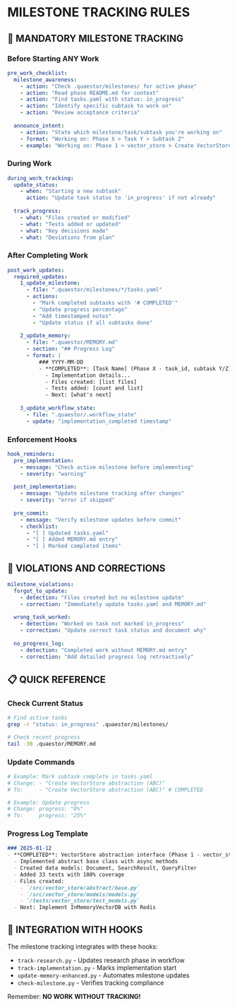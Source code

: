 # MILESTONE TRACKING RULES

## 🎯 MANDATORY MILESTONE TRACKING

### Before Starting ANY Work

```yaml
pre_work_checklist:
  milestone_awareness:
    - action: "Check .quaestor/milestones/ for active phase"
    - action: "Read phase README.md for context"
    - action: "Find tasks.yaml with status: in_progress"
    - action: "Identify specific subtask to work on"
    - action: "Review acceptance criteria"
    
  announce_intent:
    - action: "State which milestone/task/subtask you're working on"
    - format: "Working on: Phase X > Task Y > Subtask Z"
    - example: "Working on: Phase 1 > vector_store > Create VectorStore abstraction"
```

### During Work

```yaml
during_work_tracking:
  update_status:
    - when: "Starting a new subtask"
      action: "Update task status to 'in_progress' if not already"
    
  track_progress:
    - what: "Files created or modified"
    - what: "Tests added or updated"
    - what: "Key decisions made"
    - what: "Deviations from plan"
```

### After Completing Work

```yaml
post_work_updates:
  required_updates:
    1_update_milestone:
      - file: ".quaestor/milestones/*/tasks.yaml"
      - actions:
        - "Mark completed subtasks with '# COMPLETED'"
        - "Update progress percentage"
        - "Add timestamped notes"
        - "Update status if all subtasks done"
      
    2_update_memory:
      - file: ".quaestor/MEMORY.md"
      - section: "## Progress Log"
      - format: |
          ### YYYY-MM-DD
          - **COMPLETED**: [Task Name] (Phase X - task_id, subtask Y/Z)
            - Implementation details...
            - Files created: [list files]
            - Tests added: [count and list]
            - Next: [what's next]
    
    3_update_workflow_state:
      - file: ".quaestor/.workflow_state"
      - update: "implementation_completed timestamp"
```

### Enforcement Hooks

```yaml
hook_reminders:
  pre_implementation:
    - message: "Check active milestone before implementing"
    - severity: "warning"
    
  post_implementation:
    - message: "Update milestone tracking after changes"
    - severity: "error if skipped"
    
  pre_commit:
    - message: "Verify milestone updates before commit"
    - checklist:
      - "[ ] Updated tasks.yaml"
      - "[ ] Added MEMORY.md entry"
      - "[ ] Marked completed items"
```

## 🚨 VIOLATIONS AND CORRECTIONS

```yaml
milestone_violations:
  forgot_to_update:
    - detection: "Files created but no milestone update"
    - correction: "Immediately update tasks.yaml and MEMORY.md"
    
  wrong_task_worked:
    - detection: "Worked on task not marked in_progress"
    - correction: "Update correct task status and document why"
    
  no_progress_log:
    - detection: "Completed work without MEMORY.md entry"
    - correction: "Add detailed progress log retroactively"
```

## 📋 QUICK REFERENCE

### Check Current Status
```bash
# Find active tasks
grep -r "status: in_progress" .quaestor/milestones/

# Check recent progress
tail -30 .quaestor/MEMORY.md
```

### Update Commands
```bash
# Example: Mark subtask complete in tasks.yaml
# Change: - "Create VectorStore abstraction (ABC)"
# To:     - "Create VectorStore abstraction (ABC)" # COMPLETED

# Example: Update progress
# Change: progress: "0%"
# To:     progress: "25%"
```

### Progress Log Template
```markdown
### 2025-01-12
- **COMPLETED**: VectorStore abstraction interface (Phase 1 - vector_store task, subtask 1/4)
  - Implemented abstract base class with async methods
  - Created data models: Document, SearchResult, QueryFilter
  - Added 33 tests with 100% coverage
  - Files created:
    - `/src/vector_store/abstract/base.py`
    - `/src/vector_store/models/models.py`
    - `/tests/vector_store/test_models.py`
  - Next: Implement InMemoryVectorDB with Redis
```

## 🔄 INTEGRATION WITH HOOKS

The milestone tracking integrates with these hooks:
- `track-research.py` - Updates research phase in workflow
- `track-implementation.py` - Marks implementation start
- `update-memory-enhanced.py` - Automates milestone updates
- `check-milestone.py` - Verifies tracking compliance

Remember: **NO WORK WITHOUT TRACKING!**